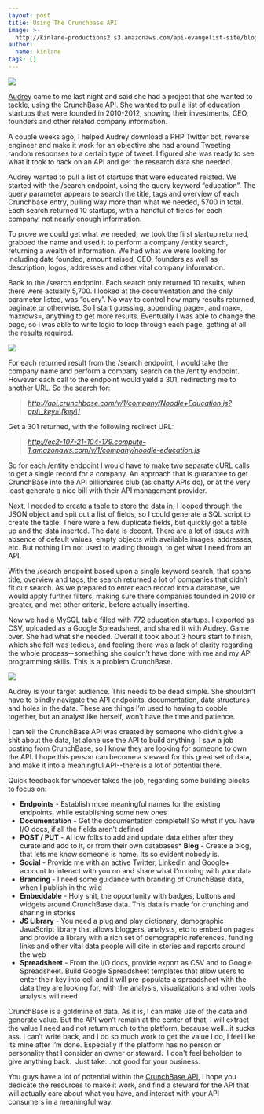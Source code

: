 ```yaml
---
layout: post
title: Using The Crunchbase API
image: >-
  http://kinlane-productions2.s3.amazonaws.com/api-evangelist-site/blog/crunchbase-logo.png
author:
  name: kinlane
tags: []
---
```

[![](https://s3.amazonaws.com/kinlane-productions2/api-evangelist/crunchbase/crunchbase-logo.png)](http://developer.crunchbase.com/)

[Audrey](http://hackeducation.com/) came to me last night and said she had a project that she wanted to tackle, using the [CrunchBase API](http://developer.crunchbase.com/). She wanted to pull a list of education startups that were founded in 2010-2012, showing their investments, CEO, founders and other related company information.

A couple weeks ago, I helped Audrey download a PHP Twitter bot, reverse engineer and make it work for an objective she had around Tweeting random responses to a certain type of tweet. I figured she was ready to see what it took to hack on an API and get the research data she needed.

Audrey wanted to pull a list of startups that were educated related. We started with the /search endpoint, using the query keyword “education”. The query parameter appears to search the title, tags and overview of each Crunchbase entry, pulling way more than what we needed, 5700 in total. Each search returned 10 startups, with a handful of fields for each company, not nearly enough information.

To prove we could get what we needed, we took the first startup returned, grabbed the name and used it to perform a company /entity search, returning a wealth of information. We had what we were looking for including date founded, amount raised, CEO, founders as well as description, logos, addresses and other vital company information.

Back to the /search endpoint. Each search only returned 10 results, when there were actually 5,700. I looked at the documentation and the only parameter listed, was “query”. No way to control how many results returned, paginate or otherwise. So I start guessing, appending page=, and max=, maxrows=, anything to get more results. Eventually I was able to change the page, so I was able to write logic to loop through each page, getting at all the results required.

![](https://s3.amazonaws.com/kinlane-productions2/api-evangelist/crunchbase/crunchbase-search-endpoint.png)

For each returned result from the /search endpoint, I would take the company name and perform a company search on the /entity endpoint. However each call to the endpoint would yield a 301, redirecting me to another URL. So the search for:

> _http://api.crunchbase.com/v/1/company/Noodle+Education.js?api\_key=\[key\]_

Get a 301 returned, with the following redirect URL:

> _http://ec2-107-21-104-179.compute-1.amazonaws.com/v/1/company/noodle-education.js_

So for each /entity endpoint I would have to make two separate cURL calls to get a single record for a company. An approach that is guarantee to get CrunchBase into the API billionaires club (as chatty APIs do), or at the very least generate a nice bill with their API management provider.

Next, I needed to create a table to store the data in, I looped through the JSON object and spit out a list of fields, so I could generate a SQL script to create the table. There were a few duplicate fields, but quickly got a table up and the data inserted. The data is decent. There are a lot of issues with absence of default values, empty objects with available images, addresses, etc. But nothing I’m not used to wading through, to get what I need from an API.

With the /search endpoint based upon a single keyword search, that spans title, overview and tags, the search returned a lot of companies that didn’t fit our search. As we prepared to enter each record into a database, we would apply further filters, making sure there companies founded in 2010 or greater, and met other criteria, before actually inserting.

Now we had a MySQL table filled with 772 education startups. I exported as CSV, uploaded as a Google Spreadsheet, and shared it with Audrey. Game over. She had what she needed. Overall it took about 3 hours start to finish, which she felt was tedious, and feeling there was a lack of clarity regarding the whole process--something she couldn’t have done with me and my API programming skills. This is a problem CrunchBase.

[![](https://s3.amazonaws.com/kinlane-productions2/api-evangelist/crunchbase/startup-ecosystem-visualization.png)](http://developer.crunchbase.com/)

Audrey is your target audience. This needs to be dead simple. She shouldn’t have to blindly navigate the API endpoints, documentation, data structures and holes in the data. These are things I’m used to having to cobble together, but an analyst like herself, won’t have the time and patience.

I can tell the CrunchBase API was created by someone who didn’t give a shit about the data, let alone use the API to build anything. I saw a job posting from CrunchBase, so I know they are looking for someone to own the API. I hope this person can become a steward for this great set of data, and make it into a meaningful API--there is a lot of potential there.

Quick feedback for whoever takes the job, regarding some building blocks to focus on:

*   **Endpoints** - Establish more meaningful names for the existing endpoints, while establishing some new ones
*   **Documentation** - Get the documentation complete!! So what if you have I/O docs, if all the fields aren’t defined
*   **POST / PUT** - Al
low folks to add and update data either after they curate and add to it, or from their own databases*   **Blog** - Create a blog, that lets me know someone is home. Its so evident nobody is.
*   **Social** - Provide me with an active Twitter, LinkedIn and Google+ account to interact with you on and share what I’m doing with your data
*   **Branding** - I need some guidance with branding of CrunchBase data, when I publish in the wild
*   **Embeddable** - Holy shit, the opportunity with badges, buttons and widgets around CrunchBase data. This data is made for crunching and sharing in stories
*   **JS Library** - You need a plug and play dictionary, demographic JavaScript library that allows bloggers, analysts, etc to embed on pages and provide a library with a rich set of demographic references, funding links and other vital data people will cite in stories and reports around the web
*   **Spreadsheet** - From the I/O docs, provide export as CSV and to Google Spreadsheet. Build Google Spreadsheet templates that allow users to enter their key into cell and it will pre-populate a spreadsheet with the data they are looking for, with the analysis, visualizations and other tools analysts will need

CrunchBase is a goldmine of data. As it is, I can make use of the data and generate value. But the API won’t remain at the center of that, I will extract the value I need and not return much to the platform, because well...it sucks ass. I can’t write back, and I do so much work to get the value I do, I feel like its mine after I’m done. Especially if the platform has no person or personality that I consider an owner or steward.  I don't feel beholden to give anything back.  Just take...not good for your business.

You guys have a lot of potential within the [CrunchBase API](http://developer.crunchbase.com/io-docs), I hope you dedicate the resources to make it work, and find a steward for the API that will actually care about what you have, and interact with your API consumers in a meaningful way.